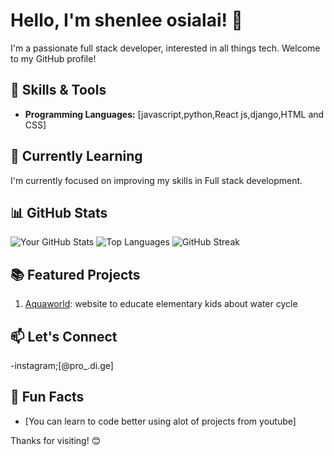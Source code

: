 # Hello, I'm shenlee osialai! 👋

I'm a passionate full stack developer, interested in all things tech. Welcome to my GitHub profile!

## 🔧 Skills & Tools

- **Programming Languages:** [javascript,python,React js,django,HTML and CSS]

## 🌱 Currently Learning

I'm currently focused on improving my skills in Full stack development.

## 📊 GitHub Stats

![Your GitHub Stats](https://github-readme-stats.vercel.app/api?username=shenleeosialai&show_icons=true&count_private=true&hide=contribs,prs&theme=radical)
![Top Languages](https://github-readme-stats.vercel.app/api/top-langs/?username=shenleeosialai&layout=compact&theme=radical)
![GitHub Streak](https://github-readme-streak-stats.herokuapp.com/?user=shenleeosialai&theme=radical)

## 📚 Featured Projects

1. [Aquaworld](link-to-project1): website to educate elementary kids about water cycle

   <!-- Add more projects as needed -->

## 📫 Let's Connect

-instagram;[@pro_.di.ge]


## 🚀 Fun Facts

- [You can learn to code better using alot of projects from youtube]


Thanks for visiting! 😊

<!---
shenleeosialai/shenleeosialai is a ✨ special ✨ repository because its `README.md` (this file) appears on your GitHub profile.
You can click the Preview link to take a look at your changes.
--->
